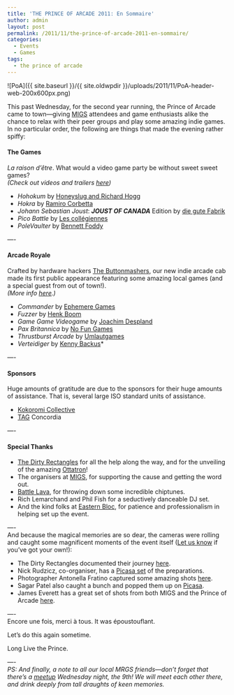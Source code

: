 ```yaml
---
title: 'THE PRINCE OF ARCADE 2011: En Sommaire'
author: admin
layout: post
permalink: /2011/11/the-prince-of-arcade-2011-en-sommaire/
categories:
  - Events
  - Games
tags:
  - the prince of arcade
---
```

![PoA]({{ site.baseurl }}/{{ site.oldwpdir }}/uploads/2011/11/PoA-header-web-200x600px.png)

This past Wednesday, for the second year running, the Prince of Arcade came to town&#8212;giving [MIGS][1] attendees and game enthusiasts alike the chance to relax with their peer groups and play some amazing indie games. In no particular order, the following are things that made the evening rather spiffy:

#### The Games

*La raison d&#8217;&ecirc;tre*. What would a video game party be without sweet sweet games?  
*(Check out videos and trailers [here][2])*

*   *Hohokum* by [Honeyslug and Richard Hogg][3]
*   *Hokra* by [Ramiro Corbetta][4]
*   *Johann Sebastian Joust*: ***JOUST OF CANADA*** Edition by [die gute Fabrik][5]
*   *Pico Battle* by [Les collégiennes][6]
*   *PoleVaulter* by [Bennett Foddy][7]

&#8212;-

#### Arcade Royale

Crafted by hardware hackers [The Buttonmashers][8], our new indie arcade cab made its first public appearance featuring some amazing local games (and a special guest from out of town!).  
*(More info [here][9].)*

*   *Commander* by [Ephemere Games][10]
*   *Fuzzer* by [Henk Boom][11]
*   *Game Game Videogame* by [Joachim Despland][12]
*   *Pax Britannica* by [No Fun Games][13]
*   *Thrustburst Arcade* by [Umlautgames][14]
*   *Verteidiger* by [Kenny Backus][15]*

&#8212;-

#### Sponsors

Huge amounts of gratitude are due to the sponsors for their huge amounts of assistance. That is, several large ISO standard units of assistance.

*   [Kokoromi Collective][16]
*   [TAG][17] Concordia

&#8212;-

#### Special Thanks

*   [The Dirty Rectangles][18] for all the help along the way, and for the unveiling of the amazing [Ottatron][19]!
*   The organisers at [MIGS][1], for supporting the cause and getting the word out.
*   [Battle Lava][20], for throwing down some incredible chiptunes.
*   Rich Lemarchand and Phil Fish for a seductively danceable DJ set.
*   And the kind folks at [Eastern Bloc][21], for patience and professionalism in helping set up the event.

&#8212;-  
And because the magical memories are so dear, the cameras were rolling and caught some magnificent moments of the event itself ([Let us know][22] if you&#8217;ve got your own!):

*   The Dirty Rectangles documented their journey [here][23].
*   Nick Rudzicz, co-organiser, has a [Picasa set][24] of the preparations.
*   Photographer Antonella Fratino captured some amazing shots [here][25].
*   Sagar Patel also caught a bunch and popped them up on [Picasa][26].
*   James Everett has a great set of shots from both MIGS and the Prince of Arcade [here][27].

&#8212;-  
Encore une fois, merci &agrave; tous. It was &eacute;poustouflant.

Let&#8217;s do this again sometime.

Long Live the Prince.  
  
  
&#8212;-  
*PS: And finally, a note to all our local MRGS friends&#8212;don&#8217;t forget that there&#8217;s a [meetup][28] Wednesday night, the 9th! We will meet each other there, and drink deeply from tall draughts of keen memories.*

 [1]: http://www.sijm.ca
 [2]: http://www.montrealindies.com/?p=251
 [3]: http://hohokum.posterous.com/
 [4]: http://www.ramirocorbetta.com/hokra/
 [5]: http://gutefabrik.com/
 [6]: http://theinstructionlimit.com/games
 [7]: http://www.foddy.net
 [8]: http://buttonmashers.biz
 [9]: http://www.montrealindies.com/?p=261
 [10]: http://ephemeregames.tumblr.com/
 [11]: http://henk.ca/
 [12]: http://www.joachimdespland.com/
 [13]: http://paxbritannica.henk.ca/
 [14]: http://umlautgames.net/
 [15]: http://nihilocrat.tumblr.com/post/12162715975/ludography
 [16]: http://www.kokoromi.org/
 [17]: http://www.tag.hexagram.ca/
 [18]: http://www.dirty-rectangles.com/
 [19]: https://www.youtube.com/watch?v=tV83bMzgPLY
 [20]: http://battlelava.com
 [21]: http://www.easternbloc.ca
 [22]: mailto:inquiriesandbakedgoodsBUTWITHOUTTHISSPAMPART@ORTHISPARTEITHERmontrealindies.com
 [23]: https://imgur.com/a/CsWha
 [24]: https://picasaweb.google.com/110631246957682815660/ThePrinceOfArcade2011
 [25]: https://secure.flickr.com/photos/electric_ant/sets/72157628057927224/with/6315035474/
 [26]: https://picasaweb.google.com/110017857640767372645/PrinceOfArcade2011
 [27]: https://secure.flickr.com/photos/jameseverett/sets/72157627955068483/with/6324292639/
 [28]: http://www.montrealindies.com/?p=242